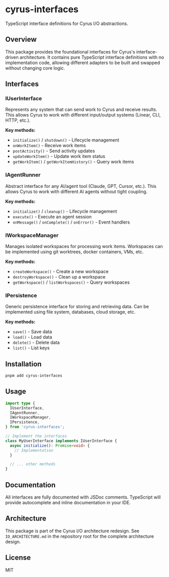 # cyrus-interfaces

TypeScript interface definitions for Cyrus I/O abstractions.

## Overview

This package provides the foundational interfaces for Cyrus's interface-driven architecture. It contains pure TypeScript interface definitions with no implementation code, allowing different adapters to be built and swapped without changing core logic.

## Interfaces

### IUserInterface

Represents any system that can send work to Cyrus and receive results. This allows Cyrus to work with different input/output systems (Linear, CLI, HTTP, etc.).

**Key methods:**
- `initialize()` / `shutdown()` - Lifecycle management
- `onWorkItem()` - Receive work items
- `postActivity()` - Send activity updates
- `updateWorkItem()` - Update work item status
- `getWorkItem()` / `getWorkItemHistory()` - Query work items

### IAgentRunner

Abstract interface for any AI/agent tool (Claude, GPT, Cursor, etc.). This allows Cyrus to work with different AI agents without tight coupling.

**Key methods:**
- `initialize()` / `cleanup()` - Lifecycle management
- `execute()` - Execute an agent session
- `onMessage()` / `onComplete()` / `onError()` - Event handlers

### IWorkspaceManager

Manages isolated workspaces for processing work items. Workspaces can be implemented using git worktrees, docker containers, VMs, etc.

**Key methods:**
- `createWorkspace()` - Create a new workspace
- `destroyWorkspace()` - Clean up a workspace
- `getWorkspace()` / `listWorkspaces()` - Query workspaces

### IPersistence

Generic persistence interface for storing and retrieving data. Can be implemented using file system, databases, cloud storage, etc.

**Key methods:**
- `save()` - Save data
- `load()` - Load data
- `delete()` - Delete data
- `list()` - List keys

## Installation

```bash
pnpm add cyrus-interfaces
```

## Usage

```typescript
import type {
  IUserInterface,
  IAgentRunner,
  IWorkspaceManager,
  IPersistence,
} from 'cyrus-interfaces';

// Implement the interfaces
class MyUserInterface implements IUserInterface {
  async initialize(): Promise<void> {
    // Implementation
  }

  // ... other methods
}
```

## Documentation

All interfaces are fully documented with JSDoc comments. TypeScript will provide autocomplete and inline documentation in your IDE.

## Architecture

This package is part of the Cyrus I/O architecture redesign. See `IO_ARCHITECTURE.md` in the repository root for the complete architecture design.

## License

MIT
